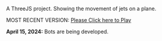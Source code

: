 A ThreeJS project. Showing the movement of jets on a plane. 

MOST RECENT VERSION: [Please Click here to Play](https://rawcdn.githack.com/alperenbutun/free-time-project/976d8cf/index.html)

**April 15, 2024:** Bots are being developed.
